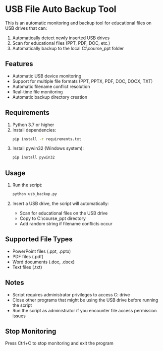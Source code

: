 # USB File Auto Backup Tool

This is an automatic monitoring and backup tool for educational files on USB drives that can:
1. Automatically detect newly inserted USB drives
2. Scan for educational files (PPT, PDF, DOC, etc.)
3. Automatically backup to the local C:\course_ppt folder

## Features

- Automatic USB device monitoring
- Support for multiple file formats (PPT, PPTX, PDF, DOC, DOCX, TXT)
- Automatic filename conflict resolution
- Real-time file monitoring
- Automatic backup directory creation

## Requirements

1. Python 3.7 or higher
2. Install dependencies:
   ```bash
   pip install -r requirements.txt
   ```
3. Install pywin32 (Windows system):
   ```bash
   pip install pywin32
   ```

## Usage

1. Run the script:
   ```bash
   python usb_backup.py
   ```

2. Insert a USB drive, the script will automatically:
   - Scan for educational files on the USB drive
   - Copy to C:\course_ppt directory
   - Add random string if filename conflicts occur

## Supported File Types

- PowerPoint files (.ppt, .pptx)
- PDF files (.pdf)
- Word documents (.doc, .docx)
- Text files (.txt)

## Notes

- Script requires administrator privileges to access C: drive
- Close other programs that might be using the USB drive before running the script
- Run the script as administrator if you encounter file access permission issues

## Stop Monitoring

Press Ctrl+C to stop monitoring and exit the program 